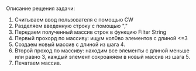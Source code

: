 Описание рещения задачи: 
1) Считываем ввод пользователя с помощью CW
2) Разделяем введенную строку с помощью ","
3) Передаем полученный массив строк в функцию Filter String
4) Первый прохорд по массиву: ищум кол0во элементов с длиной <=3
5) Создаем новый массив с длиной из шага 4. 
6) Второй проход по массиву: находим все элементы с длиной меньше или равно 3, каждый элемент сохроаняем в новый массив из шага 5.
7) Печатаем массив. 